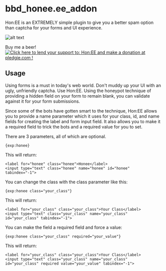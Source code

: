 # bbd_honee.ee_addon
Hon:EE is an EXTREMELY simple plugin to give you a better spam option than captcha for your forms and UI experience.

![alt text][logo]

Buy me a beer!
<a href='https://pledgie.com/campaigns/32613'><img alt='Click here to lend your support to: Hon:EE and make a donation at pledgie.com !' src='https://pledgie.com/campaigns/32613.png?skin_name=chrome' border='0' ></a>

## Usage
Using forms is a must in today's web world. Don't muddy up your UI with an ugly, unfriendly captcha.
Use Hon:EE. Using the honeypot technique of providing a hidden field on your form to remain blank,
you can validate against it for your form submissions.

Since some of the bots have gotten smart to the technique, Hon:EE allows you to provide a name parameter
which it uses for your class, id, and name fields for creating the label and form input field. It also
allows you to make it a required field to trick the bots and a required value for you to set.

There are 3 parameters, all of which are optional.

`{exp:honee}`

This will return:

```
<label for="honee" class="honee">Honee</label>
<input type="text" class="honee" name="honee" id="honee" tabindex="-1">
```

You can change the class with the class parameter like this:

`{exp:honee class="your_class"}`

This will return:

```
<label for="your_class" class="your_class">Your Class</label>
<input type="text" class="your_class" name="your_class" id="your_class" tabindex="-1">
```

You can make the field a required field and force a value:

`{exp:honee class="your_class" required="your_value"}`

This will return:

```
<label for="your_class" class="your_class">Your Class</label>
<input type="text" class="your_class" name="your_class" id="your_class" required value="your_value" tabindex="-1">
```

[logo]: https://pledgie.com/assets/campaigns/32613/medium/HonEE.jpg?1474555621 "Hon:EE for EE3"
